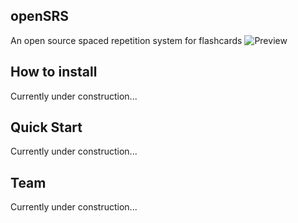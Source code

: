 ## openSRS
An open source spaced repetition system for flashcards
![Preview](https://i.ibb.co/nbtGJHf/openSRS.png)

## How to install
Currently under construction...

## Quick Start
Currently under construction...

## Team
Currently under construction...
